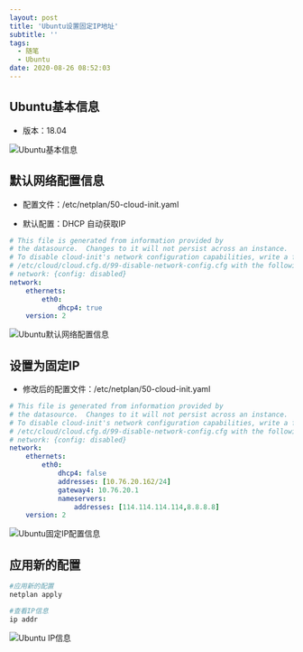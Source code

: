 ```yaml
---
layout: post
title: 'Ubuntu设置固定IP地址'
subtitle: ''
tags:
  - 随笔
  - Ubuntu
date: 2020-08-26 08:52:03
---
```


## Ubuntu基本信息

* 版本：18.04

![Ubuntu基本信息](1.png)

## 默认网络配置信息

* 配置文件：/etc/netplan/50-cloud-init.yaml

* 默认配置：DHCP 自动获取IP

```yaml
# This file is generated from information provided by
# the datasource.  Changes to it will not persist across an instance.
# To disable cloud-init's network configuration capabilities, write a file
# /etc/cloud/cloud.cfg.d/99-disable-network-config.cfg with the following:
# network: {config: disabled}
network:
    ethernets:
        eth0:
            dhcp4: true
    version: 2
```

![Ubuntu默认网络配置信息](2.png)

## 设置为固定IP

* 修改后的配置文件：/etc/netplan/50-cloud-init.yaml

```yaml
# This file is generated from information provided by
# the datasource.  Changes to it will not persist across an instance.
# To disable cloud-init's network configuration capabilities, write a file
# /etc/cloud/cloud.cfg.d/99-disable-network-config.cfg with the following:
# network: {config: disabled}
network:
    ethernets:
        eth0:
            dhcp4: false
            addresses: [10.76.20.162/24]
            gateway4: 10.76.20.1
            nameservers:
                addresses: [114.114.114.114,8.8.8.8]
    version: 2
```

![Ubuntu固定IP配置信息](3.png)

## 应用新的配置

```bash
#应用新的配置
netplan apply
```

```bash
#查看IP信息
ip addr
```

![Ubuntu IP信息](4.png)
